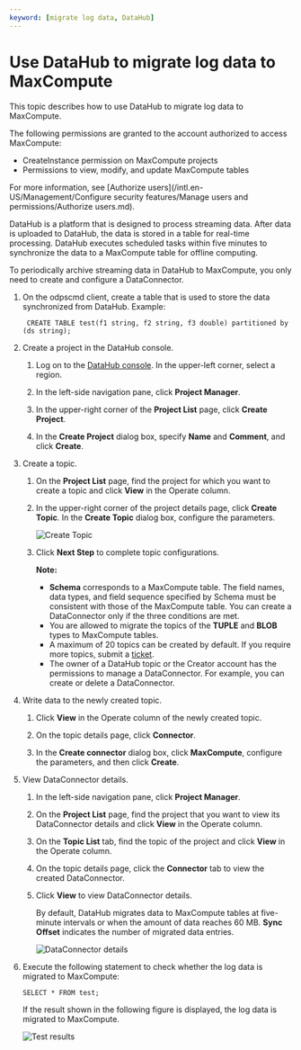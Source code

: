 ```yaml
---
keyword: [migrate log data, DataHub]
---
```


# Use DataHub to migrate log data to MaxCompute

This topic describes how to use DataHub to migrate log data to MaxCompute.

The following permissions are granted to the account authorized to access MaxCompute:

-   CreateInstance permission on MaxCompute projects
-   Permissions to view, modify, and update MaxCompute tables

For more information, see [Authorize users](/intl.en-US/Management/Configure security features/Manage users and permissions/Authorize users.md).

DataHub is a platform that is designed to process streaming data. After data is uploaded to DataHub, the data is stored in a table for real-time processing. DataHub executes scheduled tasks within five minutes to synchronize the data to a MaxCompute table for offline computing.

To periodically archive streaming data in DataHub to MaxCompute, you only need to create and configure a DataConnector.

1.  On the odpscmd client, create a table that is used to store the data synchronized from DataHub. Example:

    ```
     CREATE TABLE test(f1 string, f2 string, f3 double) partitioned by (ds string);
    ```

2.  Create a project in the DataHub console.

    1.  Log on to the [DataHub console](https://datahub.console.aliyun.com/datahub). In the upper-left corner, select a region.

    2.  In the left-side navigation pane, click **Project Manager**.

    3.  In the upper-right corner of the **Project List** page, click **Create Project**.

    4.  In the **Create Project** dialog box, specify **Name** and **Comment**, and click **Create**.

3.  Create a topic.

    1.  On the **Project List** page, find the project for which you want to create a topic and click **View** in the Operate column.

    2.  In the upper-right corner of the project details page, click **Create Topic**. In the **Create Topic** dialog box, configure the parameters.

        ![Create Topic](https://static-aliyun-doc.oss-cn-hangzhou.aliyuncs.com/assets/img/en-US/6411359951/p73849.png)

    3.  Click **Next Step** to complete topic configurations.

        **Note:**

        -   **Schema** corresponds to a MaxCompute table. The field names, data types, and field sequence specified by Schema must be consistent with those of the MaxCompute table. You can create a DataConnector only if the three conditions are met.
        -   You are allowed to migrate the topics of the **TUPLE** and **BLOB** types to MaxCompute tables.
        -   A maximum of 20 topics can be created by default. If you require more topics, submit a [ticket](https://workorder-intl.console.aliyun.com/).
        -   The owner of a DataHub topic or the Creator account has the permissions to manage a DataConnector. For example, you can create or delete a DataConnector.
4.  Write data to the newly created topic.

    1.  Click **View** in the Operate column of the newly created topic.

    2.  On the topic details page, click **Connector**.

    3.  In the **Create connector** dialog box, click **MaxCompute**, configure the parameters, and then click **Create**.

5.  View DataConnector details.

    1.  In the left-side navigation pane, click **Project Manager**.

    2.  On the **Project List** page, find the project that you want to view its DataConnector details and click **View** in the Operate column.

    3.  On the **Topic List** tab, find the topic of the project and click **View** in the Operate column.

    4.  On the topic details page, click the **Connector** tab to view the created DataConnector.

    5.  Click **View** to view DataConnector details.

        By default, DataHub migrates data to MaxCompute tables at five-minute intervals or when the amount of data reaches 60 MB. **Sync Offset** indicates the number of migrated data entries.

        ![DataConnector details](https://static-aliyun-doc.oss-cn-hangzhou.aliyuncs.com/assets/img/en-US/7411359951/p73847.png)

6.  Execute the following statement to check whether the log data is migrated to MaxCompute:

    ```
    SELECT * FROM test;
    ```

    If the result shown in the following figure is displayed, the log data is migrated to MaxCompute.

    ![Test results](https://static-aliyun-doc.oss-cn-hangzhou.aliyuncs.com/assets/img/en-US/7411359951/p73848.png)


